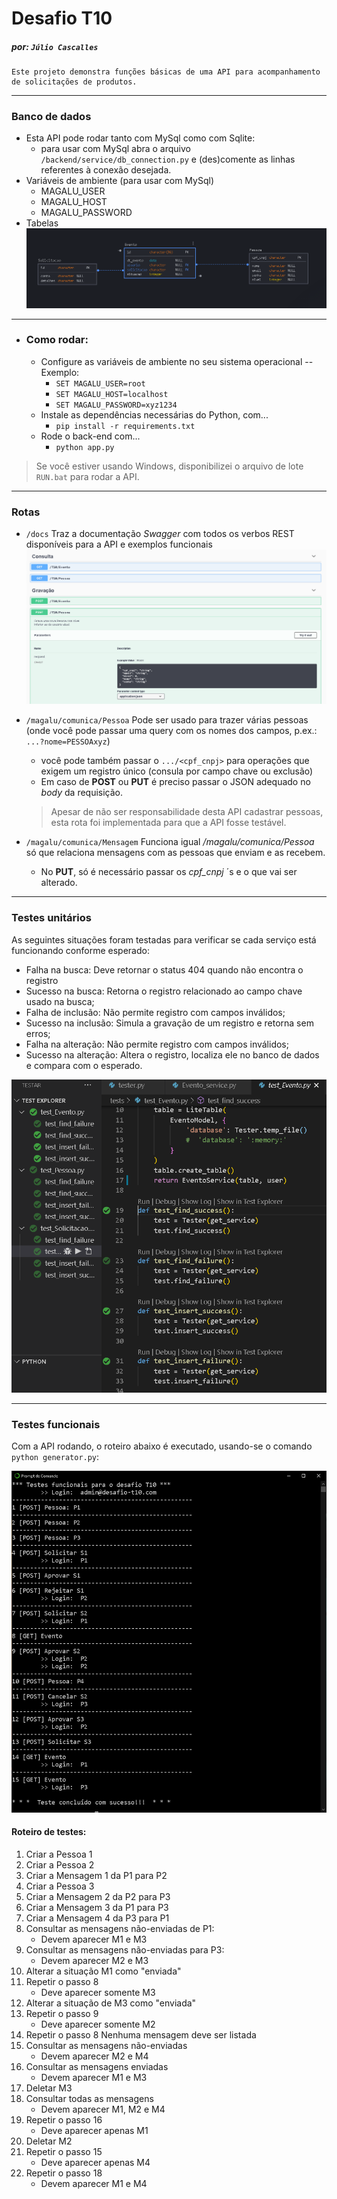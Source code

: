 # Desafio T10

#####  por: `Júlio Cascalles`

```
Este projeto demonstra funções básicas de uma API para acompanhamento de solicitações de produtos.
```

---

### Banco de dados
* Esta API pode rodar tanto com MySql como com Sqlite:
    - para usar com MySql abra o arquivo `/backend/service/db_connection.py` e (des)comente as linhas referentes à conexão desejada.
* Variáveis de ambiente (para usar com MySql)
    - MAGALU_USER
    - MAGALU_HOST
    - MAGALU_PASSWORD
* Tabelas
![](./doc/banco_de_dados.png)

---
* ### Como rodar:
    * Configure as variáveis de ambiente no seu sistema operacional -- Exemplo:
        - `SET MAGALU_USER=root`
        - `SET MAGALU_HOST=localhost`
        - `SET MAGALU_PASSWORD=xyz1234`
    * Instale as dependências necessárias do Python, com...
        - `pip install -r requirements.txt`
    * Rode o back-end com...
        - `python app.py`

> Se você estiver usando Windows, disponibilizei o arquivo de lote `RUN.bat` para rodar a API.

---

### Rotas
* `/docs` Traz a documentação _Swagger_ com todos os verbos REST disponíveis para a API e exemplos funcionais 
![](./doc/Swagger.png)

* `/magalu/comunica/Pessoa` Pode ser usado para trazer várias pessoas (onde você pode passar uma query com os nomes dos campos, p.ex.: `...?nome=PESSOAxyz`)
    * você pode também passar o `.../<cpf_cnpj>` para operações que exigem um registro único
    (consula por campo chave ou exclusão)
    * Em caso de **POST** ou **PUT** é preciso passar o JSON adequado no _body_ da requisição.
    > Apesar de não ser responsabilidade desta API cadastrar pessoas, esta rota foi implementada para que a API fosse testável.

* `/magalu/comunica/Mensagem` Funciona igual _/magalu/comunica/Pessoa_ só que relaciona mensagens com as pessoas que enviam e as recebem.
    * No **PUT**, só é necessário passar os _cpf_cnpj_ ´s  e o que vai ser alterado.

---

### Testes unitários
As seguintes situações foram testadas para verificar se cada serviço está funcionando conforme esperado:


* Falha na busca: Deve retornar o status 404 quando não encontra o registro
* Sucesso na busca: Retorna o registro relacionado ao campo chave usado na busca;
* Falha de inclusão: Não permite registro com campos inválidos;
* Sucesso na inclusão: Simula a gravação de um registro e retorna sem erros;
* Falha na alteração: Não permite registro com campos inválidos;
* Sucesso na alteração: Altera o registro, localiza ele no banco de dados e compara com o esperado.


![](./doc/testes_unitarios.png)

---

### Testes funcionais
Com a API rodando, o roteiro abaixo é executado, usando-se o comando `python generator.py`:

![](./doc/testes_funcionais.png)

#### **Roteiro de testes:**

1) Criar a Pessoa 1
2) Criar a Pessoa 2
3) Criar a Mensagem 1 da P1 para P2
4) Criar a Pessoa 3
5) Criar a Mensagem 2 da P2 para P3
6) Criar a Mensagem 3 da P1 para P3
7) Criar a Mensagem 4 da P3 para P1
8) Consultar as mensagens não-enviadas de P1: 
	- Devem aparecer M1 e M3
9) Consultar as mensagens não-enviadas para P3:
	- Devem aparecer M2 e M3
10) Alterar a situação M1 como "enviada"
11) Repetir o passo 8
	- Deve aparecer somente M3
12) Alterar a situação de M3 como "enviada"
13) Repetir o passo 9
	- Deve aparecer somente M2
14) Repetir o passo 8
	Nenhuma mensagem deve ser listada
15) Consultar as mensagens não-enviadas
	- Devem aparecer M2 e M4
16) Consultar as mensagens enviadas
	- Devem aparecer M1 e M3
17) Deletar M3
18) Consultar todas as mensagens
	- Devem aparecer M1, M2 e M4
19) Repetir o passo 16
	- Deve aparecer apenas M1
20) Deletar M2
21) Repetir o passo 15
	- Deve aparecer apenas M4
22) Repetir o passo 18
	- Devem aparecer M1 e M4
